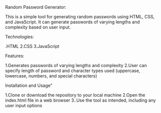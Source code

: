 Random Password Generator:

This is a simple tool for generating random passwords using HTML, CSS, and JavaScript. It can generate passwords of varying lengths and complexity based on user input.

Technologies:

.HTML
2.CSS
3.JavaScript

Features:

1.Generates passwords of varying lengths and complexity
2.User can specify length of password and character types used (uppercase, lowercase, numbers, and special characters)

Installation and Usage"

1.Clone or download the repository to your local machine
2.Open the index.html file in a web browser
3..Use the tool as intended, including any user input options

